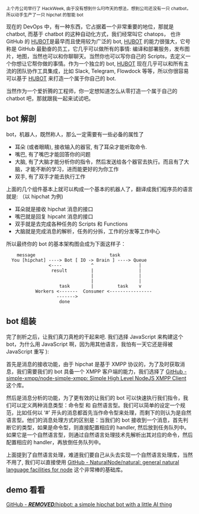 <small>
上个月公司举行了 HackWeek, 由于没有想到什么叼咋天的想法，想到公司还没有一只 chatbot，所以动手生产了一只 hipchat 的智能 bot
</small>

现在的 DevOps 中，有一种东西，它占据着一个非常重要的地位，那就是 chatbot, 而基于 chatbot 的这种自动化方式，我们经常叫它 chatops， 也许 GitHub 的 [HUBOT](https://hubot.github.com/)是最早而且使用较为广泛的 bot, [HUBOT](https://hubot.github.com/) 的能力很强大，它号称是 GitHub 最勤奋的员工，它几乎可以做所有的事情: 编译和部署服务，发布图片，地图，当然也可以和你聊聊天。当然你也可以写你自己的 Scripts，去定义一个你想让它帮你做的事情。作为一个独立的 bot, [HUBOT](https://hubot.github.com/) 现在几乎可以和所有主流的团队协作工具集成，比如 Slack, Telegram, Flowdock 等等，所以你很容易可以基于 [HUBOT](https://hubot.github.com/) 来打造一个属于你自己的 bot.

当然作为一个爱折腾的工程师，你一定想知道怎么从零打造一个属于自己的 chatbot 吧，那就跟我一起来试试吧。

## bot 解剖

bot，机器人，既然称人，那么一定需要有一些必备的属性了

* 耳朵 (或者眼睛), 接收输入的器官, 有了耳朵才能听取命令.
*  嘴巴, 有了嘴巴才能回答你的问题
*  大脑, 有了大脑才能分析你的指令，然后发送给各个器官去执行。而且有了大脑，才能不断的学习，进而能更好的为你工作
* 双手, 有了双手才能去执行工作

上面的几个组件基本上就可以构成一个基本的机器人了，翻译成我们程序员的语言就是: （以 hipchat 为例)

* 耳朵就是接收  hipchat 消息的接口
* 嘴巴就是回复 hipcaht 消息的接口
* 双手就是去完成各种任务的 Scripts 和 Functions
* 大脑就是完成消息的解析，任务的分拆，工作的分发等工作中心

所以最终你的 bot 的基本架构图会成为下面这样子：

```
    message                            task
  You [hipchat] ----> Bot [ IO -> Brain ] ----> Queue
                <----           ^                 |
                 result         |                 |
                                |                 |
                                |                 |
                    task        |         task    v
           Workers <-------  Consumer <----------------
                   ------->
                    done
```

## bot 组装

完了剖析之后，让我们真刀真枪的干起来吧.  我们选择 JavaScript 来构建这个 bot，为什么用 JavaScript 啊，因为用其他语言，我怕有一天它还是得被 JavaScript 重写 ):

首先是消息的接收功能，由于 hipchat 是基于 XMPP 协议的，为了及时获取消息，我们需要我们的 bot 具备一个 XMPP 客户端的能力，我们选择了 [GitHub - simple-xmpp/node-simple-xmpp: Simple High Level NodeJS XMPP Client](https://github.com/simple-xmpp/node-simple-xmpp) 这个库。

然后是消息分析的功能，为了更有效的让我们的 bot 可以快速执行我们指令，我们可以定义两种消息类型：命令型 和 自然语言型。我们可以简单的设定一个规范，比如任何以 ‘#’ 开头的消息都首先当作命令型来处理，而剩下的则认为是自然语言型。他们的消息处理方式的区别是：当我们的 bot 接收到一个消息，首先判断它的类型，如果是命令型，则直接配置相应的 handler, 然后放到任务队列中。如果它是一个自然语言型，则通过自然语言处理技术先解析出其对应的命令，然后配置相应的 handler，再放倒任务队列中。

上面提到了自然语言处理，难道我们要自己从头去实现一个自然语言处理库，当然不用了, 我们可以直接使用 [GitHub - NaturalNode/natural: general natural language facilities for node](https://github.com/NaturalNode/natural)  这个非常棒的基础库。

## demo 看看
[GitHub - ***REMOVED***/hipbot: a simple hipchat bot with a little AI thing](https://github.com/***REMOVED***/hipbot)
